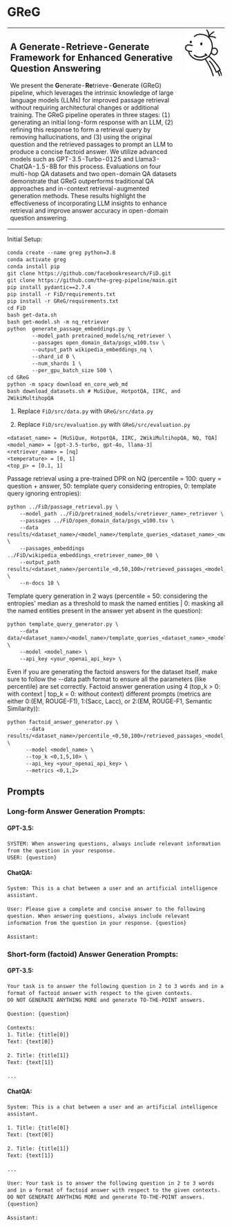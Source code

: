 # GReG

<table style="border: none;">
  <tr>
    <td valign="top" width="80%">
      <h2>A Generate-Retrieve-Generate Framework for Enhanced Generative Question Answering</h2>
      <p>We present the <b>G</b>enerate-<b>Re</b>trieve-<b>G</b>enerate (GReG) pipeline, which leverages the intrinsic knowledge of large language models (LLMs) for improved passage retrieval without requiring architectural changes or additional training. The GReG pipeline operates in three stages: (1) generating an initial long-form response with an LLM, (2) refining this response to form a retrieval query by removing hallucinations, and (3) using the original question and the retrieved passages to prompt an LLM to produce a concise factoid answer. We utilize advanced models such as GPT-3.5-Turbo-0125 and Llama3-ChatQA-1.5-8B for this process. Evaluations on four multi-hop QA datasets and two open-domain QA datasets demonstrate that GReG outperforms traditional QA approaches and in-context retrieval-augmented generation methods. These results highlight the effectiveness of incorporating LLM insights to enhance retrieval and improve answer accuracy in open-domain question answering.</p>
    </td>
    <td valign="top" width="20%">
      <img src="src/greg.png" width="100%">
    </td>
  </tr>
</table>

Initial Setup:
```
conda create --name greg python=3.8
conda activate greg
conda install pip
git clone https://github.com/facebookresearch/FiD.git
git clone https://github.com/the-greg-pipeline/main.git
pip install pydantic==2.7.4
pip install -r FiD/requirements.txt
pip install -r GReG/requirements.txt
cd FiD
bash get-data.sh
bash get-model.sh -m nq_retriever
python  generate_passage_embeddings.py \
        --model_path pretrained_models/nq_retriever \
        --passages open_domain_data/psgs_w100.tsv \
        --output_path wikipedia_embeddings_nq \
        --shard_id 0 \
        --num_shards 1 \
        --per_gpu_batch_size 500 \
cd GReG
python -m spacy download en_core_web_md
bash download_datasets.sh # MuSiQue, HotpotQA, IIRC, and 2WikiMultihopQA
```

1. Replace ```FiD/src/data.py``` with ```GReG/src/data.py```

2. Replace ```FiD/src/evaluation.py``` with ```GReG/src/evaluation.py```


```
<dataset_name> = [MuSiQue, HotpotQA, IIRC, 2WikiMultihopQA, NQ, TQA]
<model_name> = [gpt-3.5-turbo, gpt-4o, llama-3]
<retriever_name> = [nq]
<temperature> = [0, 1]
<top_p> = [0.1, 1]
```

Passage retrieval using a pre-trained DPR on NQ (percentile = 100: query = question + answer, 50: template query considering entropies, 0: template query ignoring entropies):
```
python ../FiD/passage_retrieval.py \
    --model_path ../FiD/pretrained_models/<retriever_name>_retriever \
    --passages ../FiD/open_domain_data/psgs_w100.tsv \
    --data results/<dataset_name>/<model_name>/template_queries_<dataset_name>_<model_name>_<0,50>.jsonl \
    --passages_embeddings ../FiD/wikipedia_embeddings_<retriever_name>_00 \
    --output_path results/<dataset_name>/percentile_<0,50,100>/retrieved_passages_<model_name>_<retriever_name>.json \
    --n-docs 10 \
```

Template query generation in 2 ways (percentile = 50: considering the entropies' median as a threshold to mask the named entities | 0: masking all the named entities present in the answer yet absent in the question):
```
python template_query_generator.py \
    --data data/<dataset_name>/<model_name>/template_queries_<dataset_name>_<model_name>_<0,50>_<temperature>_<top_p>.jsonl \
    --model <model_name> \
    --api_key <your_openai_api_key> \
```

Even if you are generating the factoid answers for the dataset itself, make sure to follow the --data path format to ensure all the parameters (like percentile) are set correctly.
Factoid answer generation using 4 (top_k > 0: with context | top_k = 0: without context) different prompts (metrics are either 0:(EM, ROUGE-F1), 1:(Sacc, Lacc), or 2:(EM, ROUGE-F1, Semantic Similarity)):
```
python factoid_answer_generator.py \
      --data results/<dataset_name>/percentile_<0,50,100>/retrieved_passages_<model_name>.json \
      --model <model_name> \
      --top_k <0,1,5,10> \
      --api_key <your_openai_api_key> \
      --metrics <0,1,2>
```

## Prompts
### Long-form Answer Generation Prompts:
#### GPT-3.5:
```
SYSTEM: When answering questions, always include relevant information from the question in your response.
USER: {question}
```
#### ChatQA:
```
System: This is a chat between a user and an artificial intelligence assistant.

User: Please give a complete and concise answer to the following question. When answering questions, always include relevant information from the question in your response. {question}

Assistant:
```

### Short-form (factoid) Answer Generation Prompts:
#### GPT-3.5:
```
Your task is to answer the following question in 2 to 3 words and in a format of factoid answer with respect to the given contexts.
DO NOT GENERATE ANYTHING MORE and generate TO-THE-POINT answers.

Question: {question}

Contexts:
1. Title: {title[0]}
Text: {text[0]}

2. Title: {title[1]}
Text: {text[1]}

...
```
#### ChatQA:
```
System: This is a chat between a user and an artificial intelligence assistant.

1. Title: {title[0]}
Text: {text[0]}

2. Title: {title[1]}
Text: {text[1]}

...

User: Your task is to answer the following question in 2 to 3 words and in a format of factoid answer with respect to the given contexts. DO NOT GENERATE ANYTHING MORE and generate TO-THE-POINT answers. {question}

Assistant:
```
